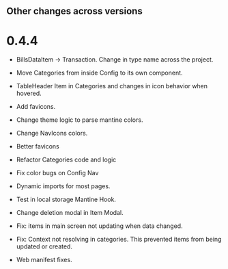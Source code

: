 ## Other changes across versions

# 0.4.4

- BillsDataItem -> Transaction. Change in type name across the project.
- Move Categories from inside Config to its own component.
- TableHeader Item in Categories and changes in icon behavior when hovered.

- Add favicons.
- Change theme logic to parse mantine colors.
- Change NavIcons colors.

- Better favicons
- Refactor Categories code and logic
- Fix color bugs on Config Nav

- Dynamic imports for most pages.
- Test in local storage Mantine Hook.
- Change deletion modal in Item Modal.
- Fix: items in main screen not updating when data changed.
- Fix: Context not resolving in categories. This prevented items from being updated or created.
- Web manifest fixes.
